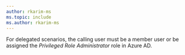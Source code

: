 ```yaml
---
author: rkarim-ms
ms.topic: include
ms.author: rkarim-ms
---
```


For delegated scenarios, the calling user must be a member user or be assigned the *Privileged Role Administrator* role in Azure AD.